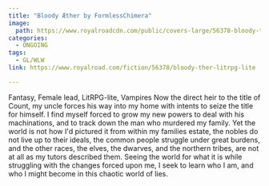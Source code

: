 ```yaml
---
title: "Bloody Æther by FormlessChimera"
image:
  path: https://www.royalroadcdn.com/public/covers-large/56378-bloody-ther-litrpg-lite.jpg
categories:
  - ONGOING
tags:
  - GL/WLW
link: https://www.royalroad.com/fiction/56378/bloody-ther-litrpg-lite

---
```

Fantasy, Female lead, LitRPG-lite, Vampires
Now the direct heir to the title of Count, my uncle forces his way into my home with intents to seize the title for himself. I find myself forced to grow my new powers to deal with his machinations, and to track down the man who murdered my family. Yet the world is not how I'd pictured it from within my families estate, the nobles do not live up to their ideals, the common people struggle under great burdens, and the other races, the elves, the dwarves, and the northern tribes, are not at all as my tutors described them.
Seeing the world for what it is while struggling with the changes forced upon me, I seek to learn who I am, and who I might become in this chaotic world of lies.

